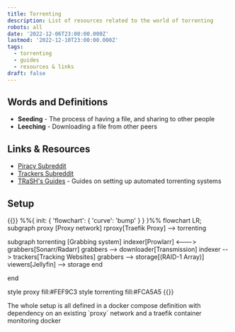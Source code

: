 ```yaml
---
title: Torrenting
description: List of resources related to the world of torrenting
robots: all
date: '2022-12-06T23:00:00.000Z'
lastmod: '2022-12-10T23:00:00.000Z'
tags:
  - torrenting
  - guides
  - resources & links
draft: false
---
```


## Words and Definitions

- **Seeding** - The process of having a file, and sharing to other people
- **Leeching** - Downloading a file from other peers

## Links & Resources

- [Piracy Subreddit](https://reddit.com/r/piracy "")
- [Trackers Subreddit](https://www.reddit.com/r/trackers/ "")
- [TRaSH's Guides](https://trash-guides.info/ "") - Guides on setting up automated torrenting systems

## Setup

{{<mermaid>}}
%%{ init: { 'flowchart': { 'curve': 'bump' } } }%%
flowchart LR;
subgraph proxy [Proxy network]
rproxy[Traefik Proxy] --> torrenting

subgraph torrenting [Grabbing system]
indexer[Prowlarr] <---> grabbers[Sonarr/Radarr]
grabbers --> downloader[Transmission]
indexer --> trackers[Tracking Websites]
grabbers --> storage[(RAID-1 Array)]
viewers[Jellyfin] --> storage
end

end

style proxy fill:#FEF9C3
style torrenting fill:#FCA5A5
{{</mermaid>}}

The whole setup is all defined in a docker compose definition with dependency on an existing \`proxy\` network and a traefik container monitoring docker
